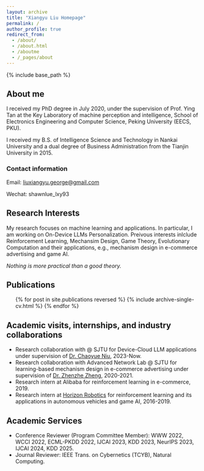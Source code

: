 ```yaml
---
layout: archive
title: "Xiangyu Liu Homepage"
permalink: /
author_profile: true
redirect_from:
  - /about/
  - /about.html
  - /aboutme
  - /_pages/about
---
```


{% include base_path %}

## About me

I received my PhD degree in July 2020, under the supervision of Prof. Ying Tan at the Key Laboratory of machine perception and intelligence, School of Electronics Engineering and Computer Science, Peking University (EECS, PKU).

I received my B.S. of Intelligence Science and Technology in Nankai University and a dual degree of Business Administration from the Tianjin University in 2015.

### Contact information
Email: liuxiangyu.george@gmail.com

Wechat: shawnlue_lxy93

## Research Interests

My research focuses on machine learning and applications. In particular, I am working on On-Device LLMs Personalization. Preivous interests inlclude Reinforcement Learning, Mechansim Design, Game Theory, Evolutionary Computation and their applications, e.g., mechanism design in e-commerce advertising and game AI.

_Nothing is more practical than a good theory._

## Publications

<ul>{% for post in site.publications reversed %}
{% include archive-single-cv.html %}
{% endfor %}</ul>

## Academic visits, internships, and industry collaborations

* Research collaboration with @ SJTU for Device-Cloud LLM applications under supervision of [Dr. Chaoyue Niu]([https://zhengzhenzhe220.github.io/](https://scholar.google.com/citations?hl=en&user=SHb5q08AAAAJ&view_op=list_works&sortby=pubdate)), 2023-Now.
* Research collaboration with Advanced Network Lab @ SJTU for learning-based mechanism design in e-commerce advertising under supervision of [Dr. Zhenzhe Zheng](https://zhengzhenzhe220.github.io/), 2020-2021.
* Research intern at Alibaba for reinforcement learning in e-commerce, 2019.
* Research intern at [Horizon Robotics](https://en.horizon.ai/) for reinforcement learning and its applications in autonomous vehicles and game AI, 2016-2019.

## Academic Services

* Conference Reviewer (Program Committee Member): WWW 2022, WCCI 2022, ECML-PKDD 2022, IJCAI 2023, KDD 2023, NeurIPS 2023, IJCAI 2024, KDD 2025.
* Journal Reviewer: IEEE Trans. on Cybernetics (TCYB), Natural Computing.
